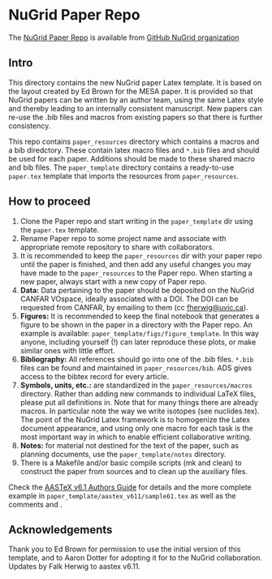 # NuGrid Paper Repo

The [NuGrid Paper Repo](https://github.com/NuGrid/Paper) is available from  [GitHub NuGrid organization](https://github.com/NuGrid) 

## Intro
This directory contains the new NuGrid paper Latex template.  It is
based on the layout created by Ed Brown for the MESA paper.  It is
provided so that NuGrid papers can be written by an author team, using
the same Latex style and thereby leading to an internally consistent
manuscript. New papers can re-use the .bib files and macros from
existing papers so that there is further consistency.

This repo contains `paper_resources` directory which
contains a macros and a bib diredctory. These contain latex macro
files and `*.bib` files and should be used for each
paper. Additions should be made to these shared macro and bib files.
The `paper_template` directory contains a ready-to-use `paper.tex` template that 
imports the resources from `paper_resources`.

## How to proceed

1. Clone the Paper repo and start writing in the `paper_template` dir using the `paper.tex` template. 
2. Rename Paper repo to some project name and associate with appropriate remote repository to share with collaborators. 
3. It is recommended to keep the `paper_resources` dir with your paper repo until the paper is finished,
and then add any useful changes you may have made to the `paper_resources` to the Paper repo.  When starting a new paper, always start
with a new copy of Paper repo.
3. **Data:** Data pertaining to the paper should be deposited  on the NuGrid CANFAR VOspace, ideally associated with a DOI. The DOI can be requested from CANFAR, by emailing to them (cc fherwig@uvic.ca). 
4. **Figures:** It is recommended to keep the final notebook that generates a figure to be shown in the paper in a directory with the Paper repo. An example is available: `paper_template/figs/figure_template`. In this way anyone, including yourself (!) can later reproduce these plots, or make similar ones with little effort.
4. **Bibliography:**   All references should go into one of the .bib files. `*.bib` files can be found and maintained in `paper_resources/bib`.
   ADS gives access to the bibtex record for every article.
5. **Symbols, units, etc.:** are standardized in the  `paper_resources/macros` directory. Rather than adding new commands to individual LaTeX files, please put all definitions in. Note that for many things there are
   already macros. In particular note the way we write isotopes (see
   nuclides.tex). The point of the NuGrid Latex framework is to
   homogenize the Latex document appearance, and using only one macro
   for each task is the most important way in which to enable efficient collaborative writing.
6. **Notes:** for material not destined for the text of the paper, such as planning documents, use the `paper_template/notes` directory.
7. There is a Makefile and/or basic compile scripts (mk and clean) 
   to construct the paper from sources and to clean up the auxiliary 
   files.

Check the [AASTeX v6.1 Authors Guide](http://journals.aas.org/authors/aastex/aasguide61.html)  for details and the more complete example in `paper_template/aastex_v611/sample61.tex` as well as the comments and .

## Acknowledgements
Thank you to Ed Brown for permission to use the initial version of
this template, and to Aaron Dotter for adopting it for to the NuGrid
collaboration.  Updates by Falk Herwig to aastex v6.11.


